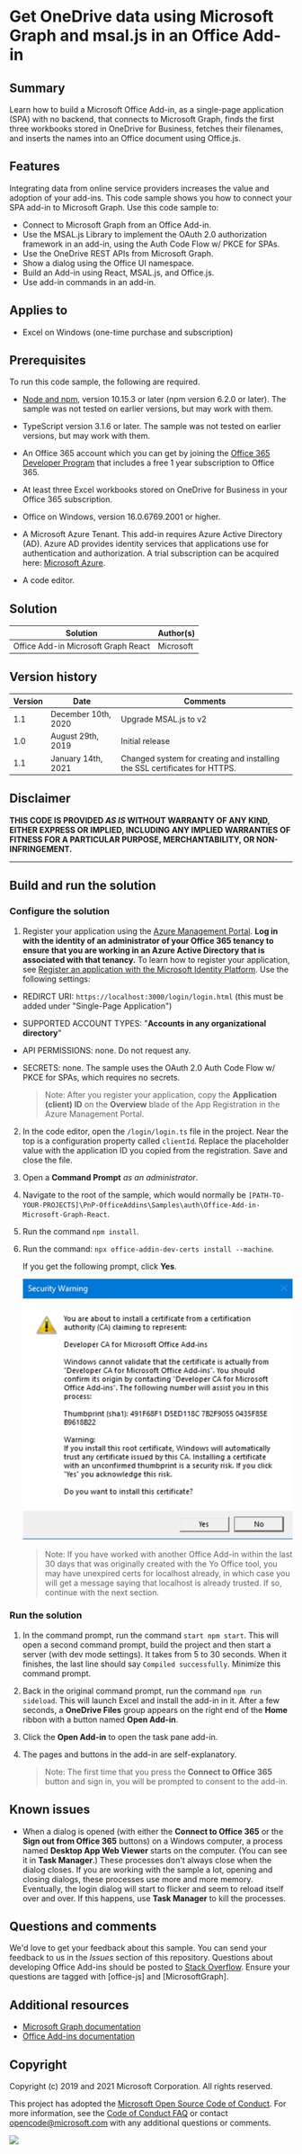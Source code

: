# Get OneDrive data using Microsoft Graph and msal.js in an Office Add-in 

## Summary

Learn how to build a Microsoft Office Add-in, as a single-page application (SPA) with no backend, that connects to Microsoft Graph, finds the first three workbooks stored in OneDrive for Business, fetches their filenames, and inserts the names into an Office document using Office.js.

## Features

Integrating data from online service providers increases the value and adoption of your add-ins. This code sample shows you how to connect your SPA add-in to Microsoft Graph. Use this code sample to:

* Connect to Microsoft Graph from an Office Add-in.
* Use the MSAL.js Library to implement the OAuth 2.0 authorization framework in an add-in, using the Auth Code Flow w/ PKCE for SPAs.
* Use the OneDrive REST APIs from Microsoft Graph.
* Show a dialog using the Office UI namespace.
* Build an Add-in using React, MSAL.js, and Office.js. 
* Use add-in commands in an add-in.

## Applies to

-  Excel on Windows (one-time purchase and subscription)

## Prerequisites

To run this code sample, the following are required.

* [Node and npm](https://nodejs.org/en/), version 10.15.3 or later (npm version 6.2.0 or later). The sample was not tested on earlier versions, but may work with them.

* TypeScript version 3.1.6 or later. The sample was not tested on earlier versions, but may work with them.

* An Office 365 account which you can get by joining the [Office 365 Developer Program](https://aka.ms/devprogramsignup) that includes a free 1 year subscription to Office 365.

* At least three Excel workbooks stored on OneDrive for Business in your Office 365 subscription.

* Office on Windows, version 16.0.6769.2001 or higher.

* A Microsoft Azure Tenant. This add-in requires Azure Active Directory (AD). Azure AD provides identity services that applications use for authentication and authorization. A trial subscription can be acquired here: [Microsoft Azure](https://account.windowsazure.com/SignUp).

* A code editor.

## Solution

Solution | Author(s)
---------|----------
Office Add-in Microsoft Graph React | Microsoft

## Version history

Version  | Date | Comments
---------| -----| --------
1.1  | December 10th, 2020 | Upgrade MSAL.js to v2
1.0  | August 29th, 2019| Initial release
1.1  | January 14th, 2021| Changed system for creating and installing the SSL certificates for HTTPS.

## Disclaimer

**THIS CODE IS PROVIDED *AS IS* WITHOUT WARRANTY OF ANY KIND, EITHER EXPRESS OR IMPLIED, INCLUDING ANY IMPLIED WARRANTIES OF FITNESS FOR A PARTICULAR PURPOSE, MERCHANTABILITY, OR NON-INFRINGEMENT.**

----------

## Build and run the solution

### Configure the solution

1. Register your application using the [Azure Management Portal](https://manage.windowsazure.com). **Log in with the identity of an administrator of your Office 365 tenancy to ensure that you are working in an Azure Active Directory that is associated with that tenancy.** To learn how to register your application, see [Register an application with the Microsoft Identity Platform](https://docs.microsoft.com/graph/auth-register-app-v2). Use the following settings:

 - REDIRCT URI: `https://localhost:3000/login/login.html` (this must be added under "Single-Page Application")
 - SUPPORTED ACCOUNT TYPES: "**Accounts in any organizational directory**"
 - API PERMISSIONS: none. Do not request any. 
 - SECRETS: none. The sample uses the OAuth 2.0 Auth Code Flow w/ PKCE for SPAs, which requires no secrets.

	> Note: After you register your application, copy the **Application (client) ID** on the **Overview** blade of the App Registration in the Azure Management Portal. 
	 
2.  In the code editor, open the `/login/login.ts` file in the project. Near the top is a configuration property called `clientId`. Replace the placeholder value with the application ID you copied from the registration. Save and close the file.

3. Open a **Command Prompt** *as an administrator*.

4. Navigate to the root of the sample, which would normally be `[PATH-TO-YOUR-PROJECTS]\PnP-OfficeAddins\Samples\auth\Office-Add-in-Microsoft-Graph-React`.

5. Run the command `npm install`.

6. Run the command: ```npx office-addin-dev-certs install --machine```.

    If you get the following prompt, click **Yes**.

    <img src="ReadmeImages/CertificateWarningPrompt.png" alt="Screenshot of a dialog that warns about the SSL certificate and asks user to accept or deny installation of it" />

	> Note: If you have worked with another Office Add-in within the last 30 days that was originally created with the Yo Office tool, you may have unexpired certs for localhost already, in which case you will get a message saying that localhost is already trusted. If so, continue with the next section.

### Run the solution

1. In the command prompt, run the command `start npm start`. This will open a second command prompt, build the project and then start a server (with dev mode settings). It takes from 5 to 30 seconds. When it finishes, the last line should say `Compiled successfully`. Minimize this command prompt.
2. Back in the original command prompt, run the command `npm run sideload`. This will launch Excel and install the add-in in it. After a few seconds, a **OneDrive Files** group appears on the right end of the **Home** ribbon with a button named **Open Add-in**.
3. Click the **Open Add-in** to open the task pane add-in.
4. The pages and buttons in the add-in are self-explanatory. 

	> Note: The first time that you press the **Connect to Office 365** button and sign in, you will be prompted to consent to the add-in. 

## Known issues

* When a dialog is opened (with either the **Connect to Office 365** or the **Sign out from Office 365** buttons) on a Windows computer, a process named **Desktop App Web Viewer** starts on the computer. (You can see it in **Task Manager**.) These processes don't always close when the dialog closes. If you are working with the sample a lot, opening and closing dialogs, these processes use more and more memory. Eventually, the login dialog will start to flicker and seem to reload itself over and over. If this happens, use  **Task Manager** to kill the processes.

## Questions and comments

We'd love to get your feedback about this sample. You can send your feedback to us in the *Issues* section of this repository.
Questions about developing Office Add-ins should be posted to [Stack Overflow](http://stackoverflow.com). Ensure your questions are tagged with [office-js] and [MicrosoftGraph].

## Additional resources

* [Microsoft Graph documentation](https://docs.microsoft.com/graph/)
* [Office Add-ins documentation](https://docs.microsoft.com/office/dev/add-ins/overview/office-add-ins)

## Copyright

Copyright (c) 2019 and 2021 Microsoft Corporation. All rights reserved.

This project has adopted the [Microsoft Open Source Code of Conduct](https://opensource.microsoft.com/codeofconduct/). For more information, see the [Code of Conduct FAQ](https://opensource.microsoft.com/codeofconduct/faq/) or contact [opencode@microsoft.com](mailto:opencode@microsoft.com) with any additional questions or comments.

<img src="https://telemetry.sharepointpnp.com/pnp-officeaddins/auth/Office-Add-in-Microsoft-Graph-React" />
